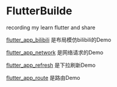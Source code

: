 # FlutterBuilde
recording my learn flutter and share

[flutter_app_bilibili](https://github.com/biostome/FlutterBuilde/tree/master/flutter_app_bilibili) 是布局模仿bilibili的Demo

[flutter_app_network](https://github.com/biostome/FlutterBuilde/tree/master/flutter_app_network) 是网络请求的Demo

[flutter_app_refresh](https://github.com/biostome/FlutterBuilde/tree/master/flutter_app_refresh) 是下拉刷新Demo

[flutter_app_route](https://github.com/biostome/FlutterBuilde/tree/master/flutter_app_route) 是路由Demo
